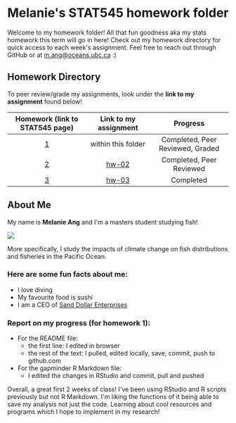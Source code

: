 # Melanie's STAT545 homework folder

Welcome to my homework folder! All that fun goodness aka my stats homework this term will go in here! Check out my homework directory for quick access to each week's assignment. Feel free to reach out through GitHub or at m.ang@oceans.ubc.ca :)

## Homework Directory
To peer review/grade my assignments, look under the **link to my assignment** found below!

|   Homework (link to STAT545 page)   | Link to my assignment |              Progress              |
|:------------:|:-----------------------------------:|:----------------------------------:|
|    [1](http://stat545.com/hw01_edit-README.html)     |     within this folder       |  Completed, Peer Reviewed, Graded  |
|    [2](http://stat545.com/hw02_explore-gapminder-dplyr.html)     |        [hw-02](https://github.com/angmelanie/STAT545-hw-Ang-Melanie/tree/master/hw-02)     |    Completed, Peer Reviewed          |
| [3](http://stat545.com/hw03_dplyr-and-more-ggplot2.html)   | [hw-03](https://github.com/angmelanie/STAT545-hw-Ang-Melanie/tree/master/hw-03)    | Completed  |

## About Me

My name is **Melanie Ang** and I'm a masters student studying fish!

![](https://media.giphy.com/media/VNPdGi7XsQZaw/giphy.gif)

More specifically, I study the impacts of climate change on fish distributions and fisheries in the Pacific Ocean. 

### Here are some fun facts about me:

- I love diving
- My favourite food is sushi
- I am a CEO of <a href="http://www.sanddollarenterprises.com">Sand Dollar Enterprises</a>

### Report on my progress (for homework 1):

- For the README file:
    + the first line: I edited in browser
    + the rest of the text: I pulled, edited locally, save, commit, push to github.com 
- For the gapminder R Markdown file:
    + I edited the changes in RStudio and commit, pull and pushed
    
Overall, a great first 2 weeks of class! I've been using RStudio and R scripts previously but not R Markdown. I'm liking the functions of it being able to save my analysis not just the code. Learning about cool resources and programs which I hope to implement in my research!

